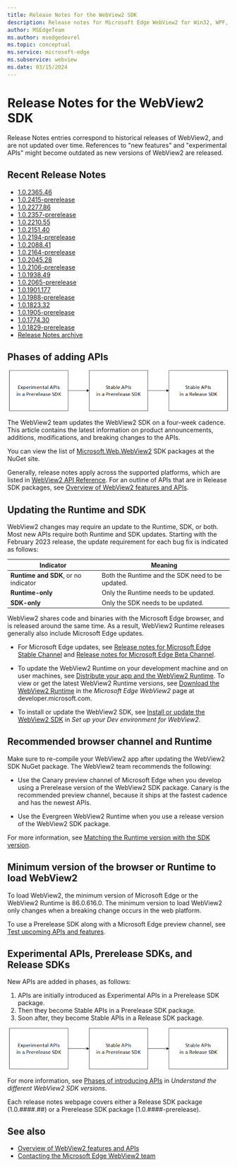 ```yaml
---
title: Release Notes for the WebView2 SDK
description: Release notes for Microsoft Edge WebView2 for Win32, WPF, and WinForms, covering new features, APIs, and fixes.
author: MSEdgeTeam
ms.author: msedgedevrel
ms.topic: conceptual
ms.service: microsoft-edge
ms.subservice: webview
ms.date: 03/15/2024
---
```

# Release Notes for the WebView2 SDK

<!-- todo:
fix links per build report
test the redirect for overall relnotes page
define & test a redirect for a single relnotes h2 anchor
define & test a redirect for each relnotes h2 anchor
make the description: yaml field unique in each file
-->

Release Notes entries correspond to historical releases of WebView2, and are not updated over time.  References to "new features" and "experimental APIs" might become outdated as new versions of WebView2 are released.


<!-- ====================================================================== -->
## Recent Release Notes 

<!-- the 10 most recent pairs of Release + Prerelease -->

<!-- maintenance notes:
* add the new pair of Release + Prerelease .md files to toc.yml
* move eleventh oldest pair of Release + Prerelease .md files into release-notes-archive.md
-->

* [1.0.2365.46](./1-0-2365-46.md)
* [1.0.2415-prerelease](./1-0-2415-prerelease.md)
* [1.0.2277.86](./1-0-2277-86.md)
* [1.0.2357-prerelease](./1-0-2357-prerelease.md)
* [1.0.2210.55](./1-0-2210-55.md)
* [1.0.2151.40](./1-0-2151-40.md)
* [1.0.2194-prerelease](./1-0-2194-prerelease.md)
* [1.0.2088.41](./1-0-2088-41.md)
* [1.0.2164-prerelease](./1-0-2164-prerelease.md)
* [1.0.2045.28](./1-0-2045-28.md)
* [1.0.2106-prerelease](./1-0-2106-prerelease.md)
* [1.0.1938.49](./1-0-1938-49.md)
* [1.0.2065-prerelease](./1-0-2065-prerelease.md)
* [1.0.1901.177](./1-0-1901-177.md)
* [1.0.1988-prerelease](./1-0-1988-prerelease.md)
* [1.0.1823.32](./1-0-1823-32.md)
* [1.0.1905-prerelease](./1-0-1905-prerelease.md)
* [1.0.1774.30](./1-0-1774-30.md)
* [1.0.1829-prerelease](./1-0-1829-prerelease.md)
* [Release Notes archive](./release-notes-archive.md)


<!-- ====================================================================== -->
## Phases of adding APIs

![Phases of adding APIs](./index-images/phases-of-adding-apis.png)

The WebView2 team updates the WebView2 SDK on a four-week cadence.  This article contains the latest information on product announcements, additions, modifications, and breaking changes to the APIs.

You can view the list of [Microsoft.Web.WebView2](https://www.nuget.org/packages/Microsoft.Web.WebView2) SDK packages at the NuGet site.

Generally, release notes apply across the supported platforms, which are listed in [WebView2 API Reference](../webview2-api-reference.md).  For an outline of APIs that are in Release SDK packages, see [Overview of WebView2 features and APIs](../concepts/overview-features-apis.md).


<!-- ====================================================================== -->
## Updating the Runtime and SDK

WebView2 changes may require an update to the Runtime, SDK, or both.  Most new APIs require both Runtime and SDK updates.  Starting with the February 2023 release, the update requirement for each bug fix is indicated as follows:

| Indicator | Meaning |
|---|---|
| **Runtime and SDK**, or no indicator | Both the Runtime and the SDK need to be updated. |
| **Runtime-only** | Only the Runtime needs to be updated. |
| **SDK-only** | Only the SDK needs to be updated. |

WebView2 shares code and binaries with the Microsoft Edge browser, and is released around the same time.  As a result, WebView2 Runtime releases generally also include Microsoft Edge updates.

*  For Microsoft Edge updates, see [Release notes for Microsoft Edge Stable Channel](/deployedge/microsoft-edge-relnote-stable-channel) and [Release notes for Microsoft Edge Beta Channel](/deployedge/microsoft-edge-relnote-beta-channel).

*  To update the WebView2 Runtime on your development machine and on user machines, see [Distribute your app and the WebView2 Runtime](../concepts/distribution.md).  To view or get the latest WebView2 Runtime versions, see [Download the WebView2 Runtime](https://developer.microsoft.com/microsoft-edge/webview2/#download-section) in the _Microsoft Edge WebView2_ page at developer.microsoft.com.

*  To install or update the WebView2 SDK, see [Install or update the WebView2 SDK](../how-to/machine-setup.md#install-or-update-the-webview2-sdk) in _Set up your Dev environment for WebView2_.


<!-- ====================================================================== -->
## Recommended browser channel and Runtime

Make sure to re-compile your WebView2 app after updating the WebView2 SDK NuGet package.  The WebView2 team recommends the following:

* Use the Canary preview channel of Microsoft Edge when you develop using a Prerelease version of the WebView2 SDK package.  Canary is the recommended preview channel, because it ships at the fastest cadence and has the newest APIs.

* Use the Evergreen WebView2 Runtime when you use a release version of the WebView2 SDK package.

For more information, see [Matching the Runtime version with the SDK version](../concepts/versioning.md#matching-the-runtime-version-with-the-sdk-version).


<!-- ====================================================================== -->
## Minimum version of the browser or Runtime to load WebView2

To load WebView2, the minimum version of Microsoft Edge or the WebView2 Runtime is 86.0.616.0.  The minimum version to load WebView2 only changes when a breaking change occurs in the web platform.

To use a Prerelease SDK along with a Microsoft Edge preview channel, see [Test upcoming APIs and features](../how-to/set-preview-channel.md).

<!--
Cross-framework API conventions

Events:
No EventHandler or CompletedHandler in .NET or WinRT.
General event pattern:
- Win32: add/remove_XYZ + XYZEventHandler
- .NET/WinRT: XYZ event

Async methods:
- Win32: XYZ method + XYZCompletedHandler
- .NET/WinRT: XYZAsync
-->


<!-- ====================================================================== -->
## Experimental APIs, Prerelease SDKs, and Release SDKs

New APIs are added in phases, as follows:
1. APIs are initially introduced as Experimental APIs in a Prerelease SDK package.
1. Then they become Stable APIs in a Prerelease SDK package.
1. Soon after, they become Stable APIs in a Release SDK package.

![Diagram of phases of introducing new APIs](./index-images/phases-of-adding-apis.png)
<!-- .png is used by webview2/release-notes/index.md and webview2/concepts/versioning.md -->

For more information, see [Phases of introducing APIs](../concepts/versioning.md#phases-of-introducing-apis) in _Understand the different WebView2 SDK versions_.

<!-- terminology:
APIs are Experimental or Stable
SDKs/packages are Prerelease or Release
-->

Each release notes webpage covers either a Release SDK package (1.0.####.##) or a Prerelease SDK package (1.0.####-prerelease).


<!-- ====================================================================== -->
## See also

* [Overview of WebView2 features and APIs](../concepts/overview-features-apis.md)
* [Contacting the Microsoft Edge WebView2 team](../contact.md)
